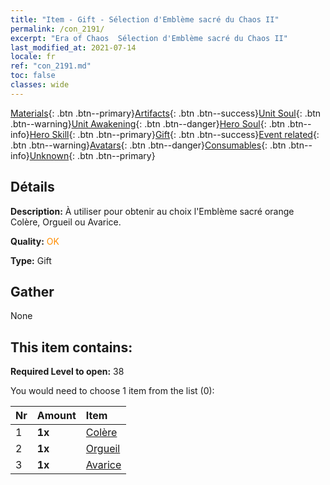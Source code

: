 ```yaml
---
title: "Item - Gift - Sélection d'Emblème sacré du Chaos II"
permalink: /con_2191/
excerpt: "Era of Chaos  Sélection d'Emblème sacré du Chaos II"
last_modified_at: 2021-07-14
locale: fr
ref: "con_2191.md"
toc: false
classes: wide
---
```

 [Materials](/ItemsFR/){: .btn .btn--primary}[Artifacts](/ItemsFR/Artifacts/){: .btn .btn--success}[Unit Soul](/ItemsFR/UnitSoul/){: .btn .btn--warning}[Unit Awakening](/ItemsFR/UnitAwakening/){: .btn .btn--danger}[Hero Soul](/ItemsFR/HeroSoul/){: .btn .btn--info}[Hero Skill](/ItemsFR/HeroSkill/){: .btn .btn--primary}[Gift](/ItemsFR/Gift/){: .btn .btn--success}[Event related](/ItemsFR/Events/){: .btn .btn--warning}[Avatars](/ItemsFR/Avatars/){: .btn .btn--danger}[Consumables](/ItemsFR/Consumables/){: .btn .btn--info}[Unknown](/ItemsFR/Unknown/){: .btn .btn--primary}

## Détails
 **Description:** À utiliser pour obtenir au choix l'Emblème sacré orange Colère, Orgueil ou Avarice.

 **Quality:** <span style="color: #FF8C00">OK</span>

 **Type:** Gift

## Gather

  None

## This item contains:

 **Required Level to open:** 38

 You would need to choose 1 item from the list (0):

  | Nr | Amount |     Item    |
  |:---|:-------|:------------|
  | 1 |  **1x** | [Colère](/fr/Emblem/Anger/) |  | 
  | 2 |  **1x** | [Orgueil](/fr/Emblem/Arrogance/) |  | 
  | 3 |  **1x** | [Avarice](/fr/Emblem/Greed/) |  | 
